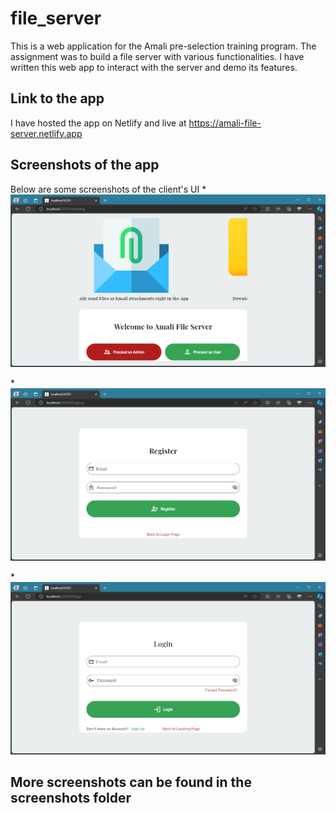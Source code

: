 # file_server

This is a web application for the Amali pre-selection training program. The assignment was to build a file server with various functionalities.
I have written this web app to interact with the server and demo its features.

## Link to the app
I have hosted the app on Netlify and live at https://amali-file-server.netlify.app

## Screenshots of the app
Below are some screenshots of the client's UI
*![landing](/screenshots/landing.png)

*![signup](/screenshots/signup.png)

*![login](/screenshots/user_login.png)

## More screenshots can be found in the screenshots folder
